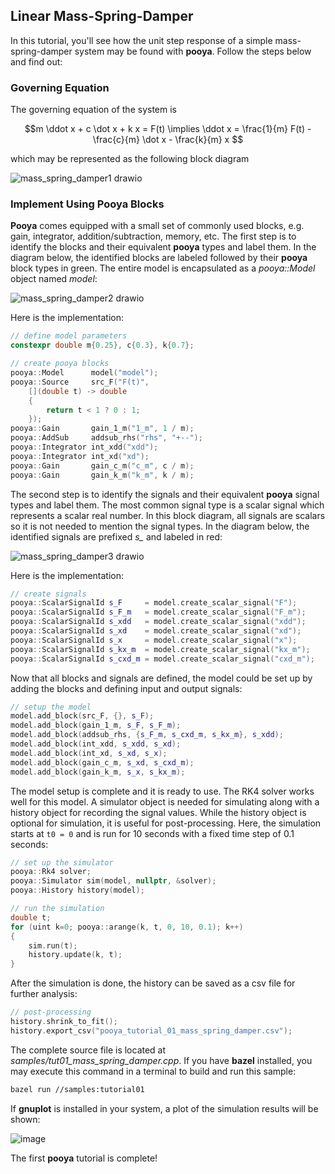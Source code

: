 ## Linear Mass-Spring-Damper

In this tutorial, you'll see how the unit step response of a simple mass-spring-damper system may be found with **pooya**. Follow the steps below and find out:

### Governing Equation
The governing equation of the system is

```math
m \ddot x + c \dot x + k x = F(t) \implies \ddot x = \frac{1}{m} F(t) - \frac{c}{m} \dot x - \frac{k}{m} x 
```

which may be represented as the following block diagram

![mass_spring_damper1 drawio](https://github.com/modjtabaf/pooya/assets/10777383/0349cd98-aa01-4bf7-ac8b-a680d2ad3bcf)

### Implement Using Pooya Blocks

**Pooya** comes equipped with a small set of commonly used blocks, e.g. gain, integrator, addition/subtraction, memory, etc.
The first step is to identify the blocks and their equivalent **pooya** types and label them. In the diagram below, the identified blocks are labeled followed by their **pooya** block types in green. The entire model is encapsulated as a *pooya::Model* object named *model*:

![mass_spring_damper2 drawio](https://github.com/modjtabaf/pooya/assets/10777383/d95ae10b-dcda-4431-9dc5-bd99860107e6)

Here is the implementation:

```cpp
// define model parameters
constexpr double m{0.25}, c{0.3}, k{0.7};

// create pooya blocks
pooya::Model      model("model");
pooya::Source     src_F("F(t)",
    [](double t) -> double
    {
        return t < 1 ? 0 : 1;
    });
pooya::Gain       gain_1_m("1_m", 1 / m);
pooya::AddSub     addsub_rhs("rhs", "+--");
pooya::Integrator int_xdd("xdd");
pooya::Integrator int_xd("xd");
pooya::Gain       gain_c_m("c_m", c / m);
pooya::Gain       gain_k_m("k_m", k / m);
```

The second step is to identify the signals and their equivalent **pooya** signal types and label them. The most common signal type is a scalar signal which represents a scalar real number. In this block diagram, all signals are scalars so it is not needed to mention the signal types. In the diagram below, the identified signals are prefixed *s_* and labeled in red:

![mass_spring_damper3 drawio](https://github.com/modjtabaf/pooya/assets/10777383/b96a2d40-6a90-44d3-b432-cc8c7e8f2978)

Here is the implementation:

```cpp
// create signals
pooya::ScalarSignalId s_F     = model.create_scalar_signal("F");
pooya::ScalarSignalId s_F_m   = model.create_scalar_signal("F_m");
pooya::ScalarSignalId s_xdd   = model.create_scalar_signal("xdd");
pooya::ScalarSignalId s_xd    = model.create_scalar_signal("xd");
pooya::ScalarSignalId s_x     = model.create_scalar_signal("x");
pooya::ScalarSignalId s_kx_m  = model.create_scalar_signal("kx_m");
pooya::ScalarSignalId s_cxd_m = model.create_scalar_signal("cxd_m");
```

Now that all blocks and signals are defined, the model could be set up by adding the blocks and defining input and output signals:

```cpp
// setup the model
model.add_block(src_F, {}, s_F);
model.add_block(gain_1_m, s_F, s_F_m);
model.add_block(addsub_rhs, {s_F_m, s_cxd_m, s_kx_m}, s_xdd);
model.add_block(int_xdd, s_xdd, s_xd);
model.add_block(int_xd, s_xd, s_x);
model.add_block(gain_c_m, s_xd, s_cxd_m);
model.add_block(gain_k_m, s_x, s_kx_m);
```

The model setup is complete and it is ready to use. The RK4 solver works well for this model. A simulator object is needed for simulating along with a history object for recording the signal values. While the history object is optional for simulation, it is useful for post-processing. Here, the simulation starts at `t0 = 0` and is run for 10 seconds with a fixed time step of 0.1 seconds:

```cpp
// set up the simulator
pooya::Rk4 solver;
pooya::Simulator sim(model, nullptr, &solver);
pooya::History history(model);

// run the simulation
double t;
for (uint k=0; pooya::arange(k, t, 0, 10, 0.1); k++)
{
    sim.run(t);
    history.update(k, t);
}
```

After the simulation is done, the history can be saved as a csv file for further analysis:

```cpp
// post-processing
history.shrink_to_fit();
history.export_csv("pooya_tutorial_01_mass_spring_damper.csv");
```

The complete source file is located at *samples/tut01_mass_spring_damper.cpp*. If you have **bazel** installed, you may execute this command in a terminal to build and run this sample:

```bash
bazel run //samples:tutorial01
```

If **gnuplot** is installed in your system, a plot of the simulation results will be shown:

![image](https://github.com/modjtabaf/pooya/assets/10777383/b7605e4f-f7f9-4219-b266-758e978e8622)

The first **pooya** tutorial is complete!
